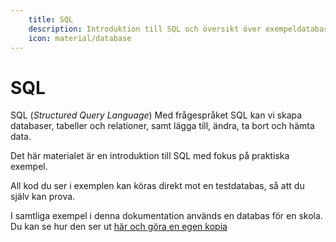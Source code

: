 ```yaml
---
    title: SQL
    description: Introduktion till SQL och översikt över exempeldatabasen.
    icon: material/database
---
```


# SQL

SQL (*Structured Query Language*)
Med frågespråket SQL kan vi skapa databaser, tabeller och relationer, samt lägga till, ändra, ta bort och hämta data.  

Det här materialet är en introduktion till SQL med fokus på praktiska exempel.

All kod du ser i exemplen kan köras direkt mot en testdatabas, så att du själv kan prova.  

I samtliga exempel i denna dokumentation används en databas för en skola. Du kan se hur den ser ut [här och göra en egen kopia](setup/exampledb.md)

